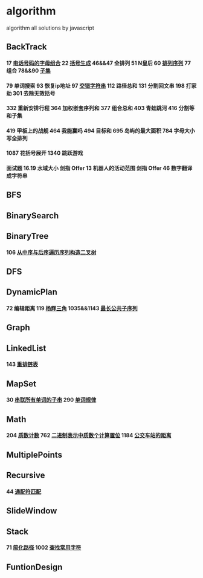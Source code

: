 # algorithm
algorithm all solutions by javascript
## BackTrack
 #### 17 [电话号码的字母组合](https://github.com/supeng123/algorithm/blob/main/BackTrack17%20Letter%20Combination%20of%20Phone%20Number.js) 22 [括号生成](https://github.com/supeng123/algorithm/blob/main/BackTrack22%20Generate%20Parentheses.js) 46&&47 全排列 51 N皇后 60 [排列序列](https://github.com/supeng123/algorithm/blob/main/BackTrack/leetcode60%20Get%20Permutation.js) 77 组合 78&&90 [子集](https://github.com/supeng123/algorithm/blob/main/BackTrack/leetcode90%20Subset.js)
 #### 79 单词搜索 93 恢复ip地址 97 [交错字符串](https://github.com/supeng123/algorithm/blob/main/BackTrack/leetcode97%20Is%20Inter%20Leave.js) 112 路径总和 131 分割回文串 198 打家劫 301 去除无效括号
 #### 332 重新安排行程 364 加权嵌套序列和 377 组合总和 403 青蛙跳河 416 分割等和子集
 #### 419 甲板上的战舰 464 我能赢吗 494 目标和 695 岛屿的最大面积 784 字母大小写全排列
 #### 1087 花括号展开 1340 跳跃游戏
 #### 面试题 16.19 水域大小 剑指 Offer 13 机器人的活动范围 剑指 Offer 46 数字翻译成字符串
## BFS
## BinarySearch
## BinaryTree
#### 106 [从中序与后序遍历序列构造二叉树](https://github.com/supeng123/algorithm/blob/main/BinaryTree/leetcode106%20Build%20Tree.js)
## DFS
## DynamicPlan
#### 72 编辑距离 119 [杨辉三角]() 1035&&1143 [最长公共子序列](https://github.com/supeng123/algorithm/blob/main/DynamicPlan1143%20Longest%20Common%20Sequence.js)
## Graph
## LinkedList
#### 143 [重排链表]()
## MapSet
#### 30 [串联所有单词的子串](https://github.com/supeng123/algorithm/blob/main/MapSet/leetcode30%20Find%20Substring.js) 290 [单词规律](https://github.com/supeng123/algorithm/blob/main/MapSet/leetcode290%20Word%20Pattern.js)
## Math
#### 204 [质数计数](https://github.com/supeng123/algorithm/blob/main/Math/leetcode204%20Count%20Primes.js) 762 [二进制表示中质数个计算置位](https://github.com/supeng123/algorithm/blob/main/Math762%20Count%20Prime%20Set%20Bits.js) 1184 [公交车站的距离](https://github.com/supeng123/algorithm/blob/main/Math1184%20Distance%20Between%20Bus%20Stops.js)
## MultiplePoints
## Recursive
#### 44 [通配符匹配](https://github.com/supeng123/algorithm/blob/main/Recursive44%20isMatch.js)
## SlideWindow
## Stack
#### 71 [简化路径](https://github.com/supeng123/algorithm/blob/main/Stack71%20Simplify%20Path.js) 1002 [查找常用字符](https://github.com/supeng123/algorithm/blob/main/Stack1002%20common%20char.js)
## FuntionDesign
